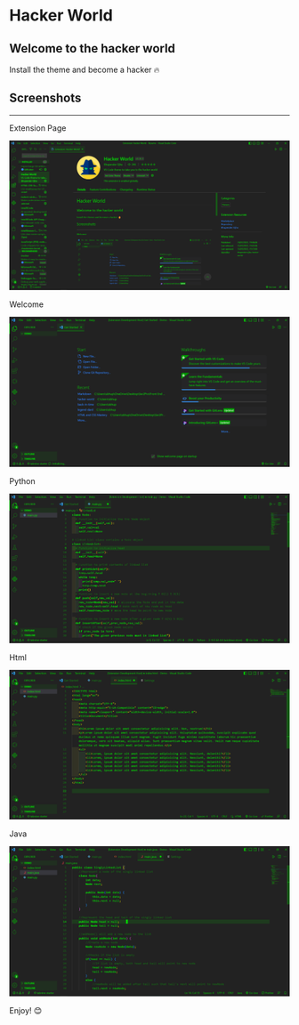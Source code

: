 # Hacker World

## Welcome to the hacker world  

Install the theme and become a hacker 🔥

## Screenshots  

---
Extension Page

![Extension page screenshot](./screenshots/extension.png)

Welcome

![Welcome screenshot](./screenshots/welcome.png)

Python

![Python screenshot](./screenshots/python.png)

Html

![Html screenshot](./screenshots/html.png)

Java

![Java screenshot](./screenshots/java.png)

Enjoy! 😊
